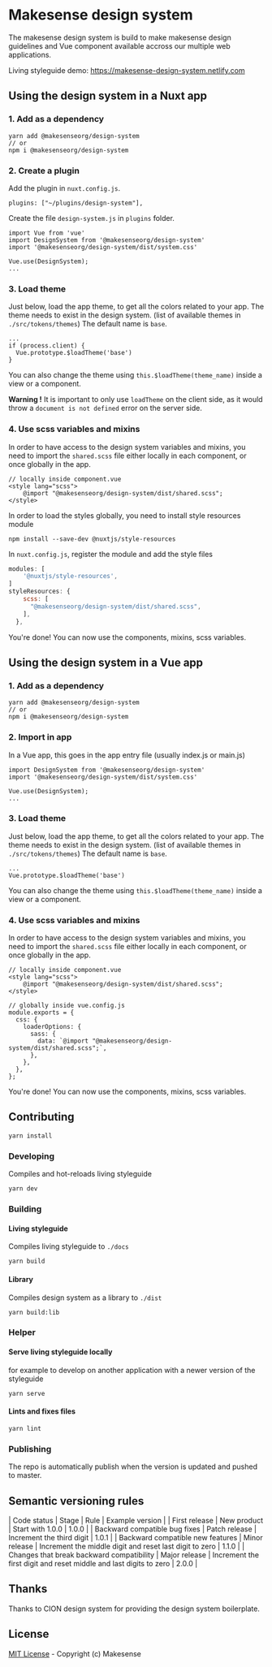 # Makesense design system

The makesense design system is build to make makesense design guidelines and Vue component available accross our multiple web applications.

Living styleguide demo: https://makesense-design-system.netlify.com

## Using the design system in a Nuxt app

### 1. Add as a dependency

```
yarn add @makesenseorg/design-system
// or
npm i @makesenseorg/design-system
```

### 2. Create a plugin

Add the plugin in `nuxt.config.js`.

```
plugins: ["~/plugins/design-system"],
```

Create the file `design-system.js` in `plugins` folder.

```
import Vue from 'vue'
import DesignSystem from '@makesenseorg/design-system'
import '@makesenseorg/design-system/dist/system.css'

Vue.use(DesignSystem);
...
```

### 3. Load theme

Just below, load the app theme, to get all the colors related to your app. The theme needs to exist in the design system. (list of available themes in `./src/tokens/themes`)
The default name is `base`.

```
...
if (process.client) {
  Vue.prototype.$loadTheme('base')
}
```

You can also change the theme using `this.$loadTheme(theme_name)` inside a view or a component.

**Warning !**
It is important to only use `loadTheme` on the client side, as it would throw a `document is not defined` error on the server side.

### 4. Use scss variables and mixins

In order to have access to the design system variables and mixins, you need to import the `shared.scss` file either locally in each component, or once globally in the app.

```
// locally inside component.vue
<style lang="scss">
    @import "@makesenseorg/design-system/dist/shared.scss";
</style>
```

In order to load the styles globally, you need to install style resources module

```
npm install --save-dev @nuxtjs/style-resources
```

In `nuxt.config.js`, register the module and add the style files

```jsx
modules: [
    '@nuxtjs/style-resources',
]
styleResources: {
    scss: [
      "@makesenseorg/design-system/dist/shared.scss",
    ],
  },
```

You're done! You can now use the components, mixins, scss variables.

## Using the design system in a Vue app

### 1. Add as a dependency

```
yarn add @makesenseorg/design-system
// or
npm i @makesenseorg/design-system
```

### 2. Import in app

In a Vue app, this goes in the app entry file (usually index.js or main.js)

```
import DesignSystem from '@makesenseorg/design-system'
import '@makesenseorg/design-system/dist/system.css'

Vue.use(DesignSystem);
...
```

### 3. Load theme

Just below, load the app theme, to get all the colors related to your app. The theme needs to exist in the design system. (list of available themes in `./src/tokens/themes`)
The default name is `base`.

```
...
Vue.prototype.$loadTheme('base')
```

You can also change the theme using `this.$loadTheme(theme_name)` inside a view or a component.

### 4. Use scss variables and mixins

In order to have access to the design system variables and mixins, you need to import the `shared.scss` file either locally in each component, or once globally in the app.

```
// locally inside component.vue
<style lang="scss">
    @import "@makesenseorg/design-system/dist/shared.scss";
</style>
```

```
// globally inside vue.config.js
module.exports = {
  css: {
    loaderOptions: {
      sass: {
        data: `@import "@makesenseorg/design-system/dist/shared.scss";`,
      },
    },
  },
};

```

You're done! You can now use the components, mixins, scss variables.

## Contributing

```
yarn install
```

### Developing

Compiles and hot-reloads living styleguide

```
yarn dev
```

### Building

#### Living styleguide

Compiles living styleguide to `./docs`

```
yarn build
```

#### Library

Compiles design system as a library to `./dist`

```
yarn build:lib
```

### Helper

#### Serve living styleguide locally

for example to develop on another application with a newer version of the styleguide

```
yarn serve
```

#### Lints and fixes files

```
yarn lint
```

### Publishing

The repo is automatically publish when the version is updated and pushed to master.

## Semantic versioning rules

| Code status | Stage | Rule | Example version |
| First release | New product | Start with 1.0.0 | 1.0.0 |
| Backward compatible bug fixes | Patch release | Increment the third digit | 1.0.1 |
| Backward compatible new features | Minor release | Increment the middle digit and reset last digit to zero | 1.1.0 |
| Changes that break backward compatibility | Major release | Increment the first digit and reset middle and last digits to zero | 2.0.0 |

## Thanks

Thanks to CION design system for providing the design system boilerplate.

## License

[MIT License](./LICENSE) - Copyright (c) Makesense
